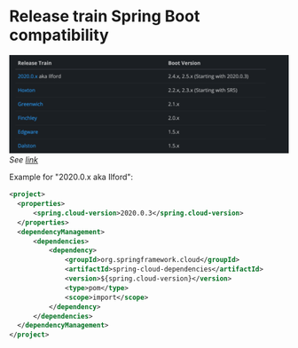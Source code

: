 # Release train Spring Boot compatibility

![spring-boot-compatibility](./_doc_/springboot-compatibility.png)
*See [link](https://spring.io/projects/spring-cloud)*

Example for "2020.0.x aka Ilford":
```xml
<project>
  <properties>
      <spring.cloud-version>2020.0.3</spring.cloud-version>
  </properties>
  <dependencyManagement>
      <dependencies>
          <dependency>
              <groupId>org.springframework.cloud</groupId>
              <artifactId>spring-cloud-dependencies</artifactId>
              <version>${spring.cloud-version}</version>
              <type>pom</type>
              <scope>import</scope>
          </dependency>
      </dependencies>
  </dependencyManagement>
</project>
```